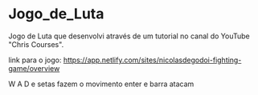# Jogo_de_Luta
Jogo de Luta que desenvolvi através de um tutorial no canal do YouTube "Chris Courses".

link para o jogo:
https://app.netlify.com/sites/nicolasdegodoi-fighting-game/overview


W A D e setas fazem o movimento
enter e barra atacam 
